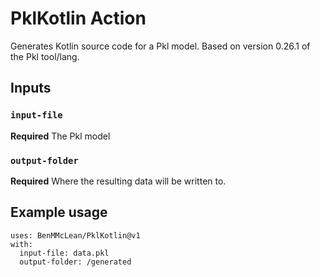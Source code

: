 # PklKotlin Action

Generates Kotlin source code for a Pkl model. Based on version 0.26.1 of the Pkl tool/lang.

## Inputs

### `input-file`

**Required** The Pkl model

### `output-folder`

**Required** Where the resulting data will be written to.

## Example usage
```
uses: BenMMcLean/PklKotlin@v1
with:
  input-file: data.pkl
  output-folder: /generated
```

